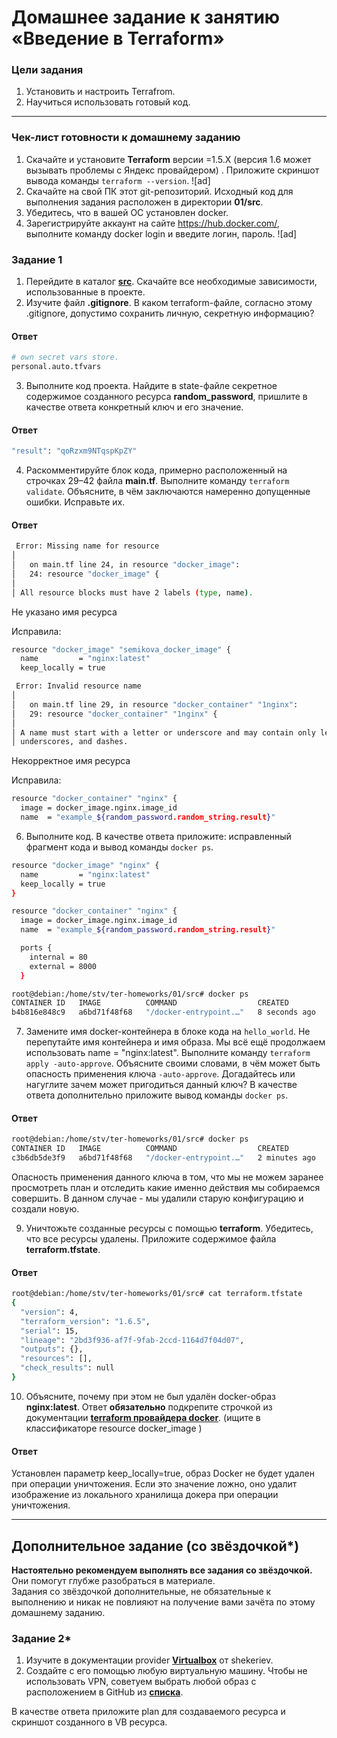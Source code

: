 # Домашнее задание к занятию «Введение в Terraform»

### Цели задания

1. Установить и настроить Terrafrom.
2. Научиться использовать готовый код.

------

### Чек-лист готовности к домашнему заданию

1. Скачайте и установите **Terraform** версии =1.5.Х (версия 1.6 может вызывать проблемы с Яндекс провайдером) . Приложите скриншот вывода команды ```terraform --version```.
![ad]
2. Скачайте на свой ПК этот git-репозиторий. Исходный код для выполнения задания расположен в директории **01/src**.
3. Убедитесь, что в вашей ОС установлен docker.
4. Зарегистрируйте аккаунт на сайте https://hub.docker.com/, выполните команду docker login и введите логин, пароль.
![ad]

### Задание 1

1. Перейдите в каталог [**src**](https://github.com/netology-code/ter-homeworks/tree/main/01/src). Скачайте все необходимые зависимости, использованные в проекте.
2. Изучите файл **.gitignore**. В каком terraform-файле, согласно этому .gitignore, допустимо сохранить личную, секретную информацию?
#### Ответ
```bash
# own secret vars store.
personal.auto.tfvars
```
3. Выполните код проекта. Найдите  в state-файле секретное содержимое созданного ресурса **random_password**, пришлите в качестве ответа конкретный ключ и его значение.
#### Ответ
```bash
"result": "qoRzxm9NTqspKpZY"
```
4. Раскомментируйте блок кода, примерно расположенный на строчках 29–42 файла **main.tf**.
Выполните команду ```terraform validate```. Объясните, в чём заключаются намеренно допущенные ошибки. Исправьте их.
#### Ответ
```bash
 Error: Missing name for resource
│
│   on main.tf line 24, in resource "docker_image":
│   24: resource "docker_image" {
│
│ All resource blocks must have 2 labels (type, name).
```
Не указано имя ресурса

Исправила:
```bash
resource "docker_image" "semikova_docker_image" {
  name         = "nginx:latest"
  keep_locally = true
```
```bash
 Error: Invalid resource name
│
│   on main.tf line 29, in resource "docker_container" "1nginx":
│   29: resource "docker_container" "1nginx" {
│
│ A name must start with a letter or underscore and may contain only letters, digits,
│ underscores, and dashes.
```
Некорректное имя ресурсa

Исправила:
```bash
resource "docker_container" "nginx" {
  image = docker_image.nginx.image_id
  name  = "example_${random_password.random_string.result}"
```


6. Выполните код. В качестве ответа приложите: исправленный фрагмент кода и вывод команды ```docker ps```.
```bash
resource "docker_image" "nginx" {
  name         = "nginx:latest"
  keep_locally = true
}

resource "docker_container" "nginx" {
  image = docker_image.nginx.image_id
  name  = "example_${random_password.random_string.result}"

  ports {
    internal = 80
    external = 8000
  }

root@debian:/home/stv/ter-homeworks/01/src# docker ps
CONTAINER ID   IMAGE          COMMAND                  CREATED         STATUS         PORTS                  NAMES
b4b816e848c9   a6bd71f48f68   "/docker-entrypoint.…"   8 seconds ago   Up 6 seconds   0.0.0.0:8000->80/tcp   example_qoRzxm9NTqspKpZY
```
7. Замените имя docker-контейнера в блоке кода на ```hello_world```. Не перепутайте имя контейнера и имя образа. Мы всё ещё продолжаем использовать name = "nginx:latest". Выполните команду ```terraform apply -auto-approve```.
Объясните своими словами, в чём может быть опасность применения ключа  ```-auto-approve```. Догадайтесь или нагуглите зачем может пригодиться данный ключ? В качестве ответа дополнительно приложите вывод команды ```docker ps```.
#### Ответ
```bash
root@debian:/home/stv/ter-homeworks/01/src# docker ps
CONTAINER ID   IMAGE          COMMAND                  CREATED         STATUS         PORTS                  NAMES
c3b6db5de3f9   a6bd71f48f68   "/docker-entrypoint.…"   2 minutes ago   Up 2 minutes   0.0.0.0:8000->80/tcp   hello-world
```
Опасность применения данного ключа в том, что мы не можем заранее просмотреть план и отследить какие именно действия мы собираемся совершить. В данном случае - мы удалили старую конфигурацию и создали новую.

9. Уничтожьте созданные ресурсы с помощью **terraform**. Убедитесь, что все ресурсы удалены. Приложите содержимое файла **terraform.tfstate**.
#### Ответ
```bash
root@debian:/home/stv/ter-homeworks/01/src# cat terraform.tfstate
{
  "version": 4,
  "terraform_version": "1.6.5",
  "serial": 15,
  "lineage": "2bd3f936-af7f-9fab-2ccd-1164d7f04d07",
  "outputs": {},
  "resources": [],
  "check_results": null
}
```
10. Объясните, почему при этом не был удалён docker-образ **nginx:latest**. Ответ **обязательно** подкрепите строчкой из документации [**terraform провайдера docker**](https://docs.comcloud.xyz/providers/kreuzwerker/docker/latest/docs).  (ищите в классификаторе resource docker_image )

#### Ответ
Установлен параметр keep_locally=true, образ Docker не будет удален при операции уничтожения. Если это значение ложно, оно удалит изображение из локального хранилища докера при операции уничтожения.

------

## Дополнительное задание (со звёздочкой*)

**Настоятельно рекомендуем выполнять все задания со звёздочкой.** Они помогут глубже разобраться в материале.   
Задания со звёздочкой дополнительные, не обязательные к выполнению и никак не повлияют на получение вами зачёта по этому домашнему заданию. 

### Задание 2*

1. Изучите в документации provider [**Virtualbox**](https://docs.comcloud.xyz/providers/shekeriev/virtualbox/latest/docs) от 
shekeriev.
2. Создайте с его помощью любую виртуальную машину. Чтобы не использовать VPN, советуем выбрать любой образ с расположением в GitHub из [**списка**](https://www.vagrantbox.es/).

В качестве ответа приложите plan для создаваемого ресурса и скриншот созданного в VB ресурса. 
